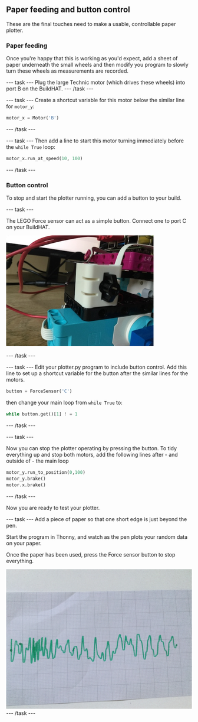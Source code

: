 ## Paper feeding and button control

These are the final touches need to make a usable, controllable paper plotter. 

### Paper feeding

Once you're happy that this is working as you'd expect, add a sheet of paper underneath the small wheels and then modify you program to slowly turn these wheels as measurements are recorded.

--- task ---
Plug the large Technic motor (which drives these wheels) into port B on the BuildHAT. 
--- /task ---

--- task ---
Create a shortcut variable for this motor below the similar line for `motor_y`:
```python
motor_x = Motor('B')

```
--- /task ---

--- task ---
Then add a line to start this motor turning immediately before the `while True` loop:

```python
motor_x.run_at_speed(10, 100)

```

--- /task ---

### Button control

To stop and start the plotter running, you can add a button to your build.

--- task ---

The LEGO Force sensor can act as a simple button. Connect one to port C on your BuildHAT.

![Build part 2](images/force.jpg)

--- /task ---

--- task ---
Edit your plotter.py program to include button control. Add this line to set up a shortcut variable for the button after the similar lines for the motors.

```python
button = ForceSensor('C')

```
then change your main loop from `while True` to:

```python
while button.get()[1] ! = 1

```
--- /task ---

--- task ---

Now you can stop the plotter operating by pressing the button. To tidy everything up and stop both motors, add the following lines after - and outside of -  the main loop

```python
motor_y.run_to_position(0,100)
motor_y.brake()
motor.x.brake()

```
--- /task ---

Now you are ready to test your plotter. 

--- task ---
Add a piece of paper so that one short edge is just beyond the pen.

Start the program in Thonny, and watch as the pen plots your random data on your paper.

Once the paper has been used, press the Force sensor button to stop everything. 

![finished](images/paper.JPG)
--- /task ---